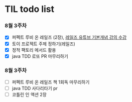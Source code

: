 # TIL todo list

### 8월 3주차
- [x] 퍼펙트 루비 온 레일즈 (2장), [레일즈 유튜브 기본개념 강의 수강](https://www.youtube.com/watch?v=oyuXt1XqxBk&list=PLf6DSUwGgnraIK89Nyu52q1cd2kq9U-xy)
- [x] 토이 프로젝트 주제 정하기(레일즈)
- [x] 정적 팩토리 메서드 활용
- [x] java TDD 로또 PR 마무리하기

### 8월 3주차
- [ ] 퍼펙트 루비 온 레일즈 책 1회독 마무리하기
- [ ] java TDD 사다리타기 pr
- [ ] 코틀린 인 액션 2장
